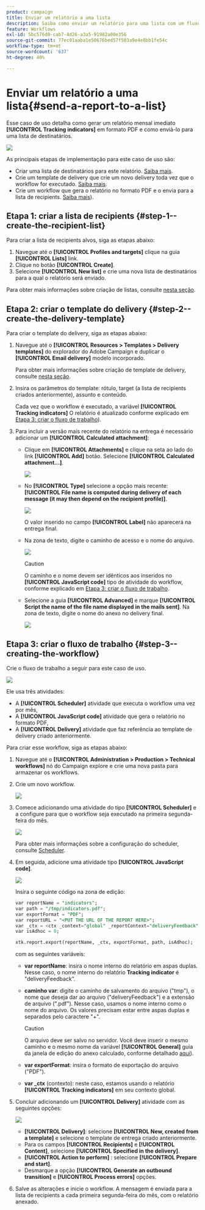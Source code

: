 ```yaml
---
product: campaign
title: Enviar um relatório a uma lista
description: Saiba como enviar um relatório para uma lista com um fluxo de trabalho
feature: Workflows
exl-id: 5bc576d0-cab7-4d26-a3a5-91982a00e356
source-git-commit: 77ec01aaba1e50676bed57f503a9e4e8bb1fe54c
workflow-type: tm+mt
source-wordcount: '637'
ht-degree: 40%

---
```


# Enviar um relatório a uma lista{#send-a-report-to-a-list}

Esse caso de uso detalha como gerar um relatório mensal imediato **[!UICONTROL Tracking indicators]** em formato PDF e como enviá-lo para uma lista de destinatários.

![](assets/use_case_report_intro.png)

As principais etapas de implementação para este caso de uso são:

* Criar uma lista de destinatários para este relatório. [Saiba mais](#step-1--create-the-recipient-list).
* Crie um template de delivery que crie um novo delivery toda vez que o workflow for executado. [Saiba mais](#step-2--create-the-delivery-template).
* Crie um workflow que gera o relatório no formato PDF e o envia para a lista de recipients. [Saiba mais](#step-3--create-the-workflow)).

## Etapa 1: criar a lista de recipients {#step-1--create-the-recipient-list}

Para criar a lista de recipients alvos, siga as etapas abaixo:

1. Navegue até o **[!UICONTROL Profiles and targets]** clique na guia **[!UICONTROL Lists]** link.
1. Clique no botão **[!UICONTROL Create]**.
1. Selecione **[!UICONTROL New list]** e crie uma nova lista de destinatários para a qual o relatório será enviado.

Para obter mais informações sobre criação de listas, consulte [nesta seção](../../v8/audiences/create-audiences.md).

## Etapa 2: criar o template do delivery {#step-2--create-the-delivery-template}

Para criar o template do delivery, siga as etapas abaixo:

1. Navegue até o **[!UICONTROL Resources > Templates > Delivery templates]** do explorador do Adobe Campaign e duplicar o **[!UICONTROL Email delivery]** modelo incorporado.

   Para obter mais informações sobre criação de template de delivery, consulte [nesta seção](../../v8/send/create-templates.md).

1. Insira os parâmetros do template: rótulo, target (a lista de recipients criados anteriormente), assunto e conteúdo.

   Cada vez que o workflow é executado, a variável **[!UICONTROL Tracking indicators]** O relatório é atualizado conforme explicado em [Etapa 3: criar o fluxo de trabalho](#step-3--creating-the-workflow)).

1. Para incluir a versão mais recente do relatório na entrega é necessário adicionar um **[!UICONTROL Calculated attachment]**:

   * Clique em **[!UICONTROL Attachments]** e clique na seta ao lado do link **[!UICONTROL Add]** botão. Selecione **[!UICONTROL Calculated attachment...]**.

     ![](assets/use_case_report_4.png)

   * No **[!UICONTROL Type]** selecione a opção mais recente: **[!UICONTROL File name is computed during delivery of each message (it may then depend on the recipient profile)]**.

     ![](assets/use_case_report_5.png)

     O valor inserido no campo **[!UICONTROL Label]** não aparecerá na entrega final.

   * Na zona de texto, digite o caminho de acesso e o nome do arquivo.

     ![](assets/use_case_report_6.png)

     >[!CAUTION]
     >
     >O caminho e o nome devem ser idênticos aos inseridos no **[!UICONTROL JavaScript code]** tipo de atividade do workflow, conforme explicado em [Etapa 3: criar o fluxo de trabalho](#step-3--creating-the-workflow).

   * Selecione a guia **[!UICONTROL Advanced]** e marque **[!UICONTROL Script the name of the file name displayed in the mails sent]**. Na zona de texto, digite o nome do anexo no delivery final.

     ![](assets/use_case_report_6b.png)

## Etapa 3: criar o fluxo de trabalho {#step-3--creating-the-workflow}

Crie o fluxo de trabalho a seguir para este caso de uso.

![](assets/use_case_report_8.png)

Ele usa três atividades:

* A **[!UICONTROL Scheduler]** atividade que executa o workflow uma vez por mês,
* A **[!UICONTROL JavaScript code]** atividade que gera o relatório no formato PDF,
* A **[!UICONTROL Delivery]** atividade que faz referência ao template de delivery criado anteriormente.

Para criar esse workflow, siga as etapas abaixo:

1. Navegue até o **[!UICONTROL Administration > Production > Technical workflows]** nó do Campaign explore e crie uma nova pasta para armazenar os workflows.
1. Crie um novo workflow.

   ![](assets/use_case_report_7.png)

1. Comece adicionando uma atividade do tipo **[!UICONTROL Scheduler]** e a configure para que o workflow seja executado na primeira segunda-feira do mês.

   ![](assets/use_case_report_9.png)

   Para obter mais informações sobre a configuração do scheduler, consulte [Scheduler](scheduler.md).

1. Em seguida, adicione uma atividade tipo **[!UICONTROL JavaScript code]**.

   ![](assets/use_case_report_10.png)

   Insira o seguinte código na zona de edição:

   ```sql
   var reportName = "indicators";
   var path = "/tmp/indicators.pdf";
   var exportFormat = "PDF";
   var reportURL = "<PUT THE URL OF THE REPORT HERE>";
   var _ctx = <ctx _context="global" _reportContext="deliveryFeedback" />
   var isAdhoc = 0;
   
   xtk.report.export(reportName, _ctx, exportFormat, path, isAdhoc);
   ```


   com as seguintes variáveis:

   * **var reportName**: insira o nome interno do relatório em aspas duplas. Nesse caso, o nome interno do relatório **Tracking indicator** é &quot;deliveryFeedback&quot;.
   * **caminho var**: digite o caminho de salvamento do arquivo (&quot;tmp&quot;), o nome que deseja dar ao arquivo (&quot;deliveryFeedback&quot;) e a extensão de arquivo (&quot;.pdf&quot;). Nesse caso, usamos o nome interno como o nome do arquivo. Os valores precisam estar entre aspas duplas e separados pelo caractere &quot;+&quot;.

     >[!CAUTION]
     >
     >O arquivo deve ser salvo no servidor. Você deve inserir o mesmo caminho e o mesmo nome da variável **[!UICONTROL General]** guia da janela de edição do anexo calculado, conforme detalhado [aqui](#step-2--create-the-delivery-template)).

   * **var exportFormat**: insira o formato de exportação do arquivo (&quot;PDF&quot;).
   * **var _ctx** (contexto): neste caso, estamos usando o relatório **[!UICONTROL Tracking indicators]** em seu contexto global.

1. Concluir adicionando um **[!UICONTROL Delivery]** atividade com as seguintes opções:

   ![](assets/use_case_report_11.png)

   * **[!UICONTROL Delivery]**: selecione **[!UICONTROL New, created from a template]** e selecione o template de entrega criado anteriormente.
   * Para os campos **[!UICONTROL Recipients]** e **[!UICONTROL Content]**, selecione **[!UICONTROL Specified in the delivery]**.
   * **[!UICONTROL Action to perform]** : selecione **[!UICONTROL Prepare and start]**.
   * Desmarque a opção **[!UICONTROL Generate an outbound transition]** e **[!UICONTROL Process errors]** opções.

1. Salve as alterações e inicie o workflow. A mensagem é enviada para a lista de recipients a cada primeira segunda-feira do mês, com o relatório anexado.
